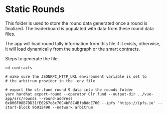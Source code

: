 # Static Rounds

This folder is used to store the round data generated once a round is finalized.  The leaderboard is populated with data from these round data files.

The app will load round tally information from this file if it exists, otherwise, it will load dynamically from the subgraph or the smart contracts.

Steps to generate the file:
```
cd contracts

# make sure the JSONRPC_HTTP_URL environment variable is set to
# the arbitrum provider in the .env file

# export the clr.fund round 9 data into the rounds folder
yarn hardhat export-round --operator Clr.fund --output-dir ../vue-app/src/rounds --round-address 0x806F08B7DD31fE0267e8c70C4bF8C4BfbBddE760 --ipfs 'https://ipfs.io' --start-block 96912490 --network arbitrum

```
